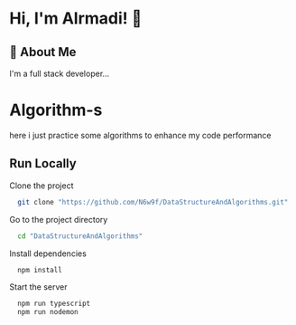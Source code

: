 # Hi, I'm Alrmadi! 👋

## 🚀 About Me

I'm a full stack developer...

# Algorithm-s

here i just practice some algorithms to enhance my code performance

## Run Locally

Clone the project

```bash
  git clone "https://github.com/N6w9f/DataStructureAndAlgorithms.git"
```

Go to the project directory

```bash
  cd "DataStructureAndAlgorithms"
```

Install dependencies

```bash
  npm install
```

Start the server

```bash
  npm run typescript
  npm run nodemon
```
